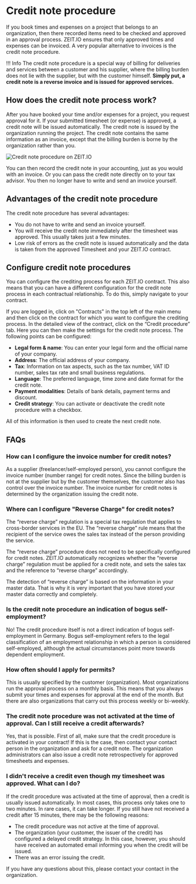 # Credit note procedure

If you book times and expenses on a project that belongs to an organization, then there recorded items
need to be checked and approved in an approval process. ZEIT.IO ensures
that only approved times and expenses can be invoiced. A very popular alternative to invoices is 
the credit note procedure.

!!! Info
    The credit note procedure is a special way of billing for deliveries and services between a customer and his 
    supplier, where the billing burden does not lie with the supplier, but with the customer himself. 
    **Simply put, a credit note is a reverse invoice and is issued for approved services.**

## How does the credit note process work?

After you have booked your time and/or expenses for a project, you request approval for it. 
If your submitted timesheet (or expense) is approved, a credit note will be issued automatically. 
The credit note is issued by the organization running the project.
The credit note contains the same information as an invoice, except that the billing burden is borne by the 
organization rather than you.

![Credit note procedure on ZEIT.IO](../img/context-freelance/cn-1-en.png)

You can then record the credit note in your accounting, just as you would with an invoice.
Or you can pass the credit note directly on to your tax advisor.
You then no longer have to write and send an invoice yourself.

## Advantages of the credit note procedure

The credit note procedure has several advantages:

- You do not have to write and send an invoice yourself.
- You will receive the credit note immediately after the timesheet was approved. This usually takes just a few minutes.
- Low risk of errors as the credit note is issued automatically and the data is taken from the approved
  Timesheet and your ZEIT.IO contract.

## Configure credit note procedures

You can configure the crediting process for each ZEIT.IO contract. This also means that you can have a different 
configuration for the credit note process in each contractual relationship. To do this, simply navigate to your contract.

If you are logged in, click on "Contracts" in the top left of the main menu and then click on the contract for which 
you want to configure the crediting process. In the detailed view of the contract, click on the “Credit procedure” 
tab. Here you can then make the settings for the credit note process. The following points can be configured:

- **Legal form & name**: You can enter your legal form and the official name of your company.
- **Address**: The official address of your company.
- **Tax**: Information on tax aspects, such as the tax number, VAT ID number, sales tax rate and small business regulations.
- **Language**: The preferred language, time zone and date format for the credit note.
- **Payment modalities**: Details of bank details, payment terms and discount.
- **Credit strategy**: You can activate or deactivate the credit note procedure with a checkbox.

All of this information is then used to create the next credit note.

## FAQs

### How can I configure the invoice number for credit notes?

As a supplier (freelancer/self-employed person), you cannot configure the invoice number (number range) for credit notes. 
Since the billing burden is not at the supplier but by the customer themselves, the customer also has control over the 
invoice number. The invoice number for credit notes is determined by the organization issuing the credit note.

### Where can I configure "Reverse Charge" for credit notes?

The “reverse charge” regulation is a special tax regulation that applies to cross-border services in the EU. 
The “reverse charge” rule means that the recipient of the service owes the sales tax instead of the person providing 
the service.

The “reverse charge” procedure does not need to be specifically configured for credit notes. ZEIT.IO automatically 
recognizes whether the “reverse charge” regulation must be applied for a credit note, and sets the sales tax and the 
reference to “reverse charge” accordingly.

The detection of “reverse charge” is based on the information in your master data. 
That is why it is very important that you have stored your master data correctly and completely.

### Is the credit note procedure an indication of bogus self-employment?

No! The credit procedure itself is not a direct indication of bogus self-employment in Germany.
Bogus self-employment refers to the legal classification of an employment relationship in which a person is considered 
self-employed, although the actual circumstances point more towards dependent employment.

### How often should I apply for permits?

This is usually specified by the customer (organization).
Most organizations run the approval process on a monthly basis.
This means that you always submit your times and expenses for approval at the end of the month.
But there are also organizations that carry out this process weekly or bi-weekly.

### The credit note procedure was not activated at the time of approval. Can I still receive a credit afterwards?

Yes, that is possible. First of all, make sure that the credit procedure is activated in your contract!
If this is the case, then contact your contact person in the organization and ask for a credit note.
The organization administrators can also issue a credit note retrospectively for approved timesheets and expenses.

### I didn't receive a credit even though my timesheet was approved. What can I do?

If the credit procedure was activated at the time of approval, then a credit is usually issued automatically.
In most cases, this process only takes one to two minutes.
In rare cases, it can take longer.
If you still have not received a credit after 15 minutes, there may be the following reasons:

- The credit procedure was not active at the time of approval.
- The organization (your customer, the issuer of the credit) has configured a delayed credit strategy.
  In this case, however, you should have received an automated email informing you when the credit will be issued.
- There was an error issuing the credit.

If you have any questions about this, please contact your contact in the organization.
